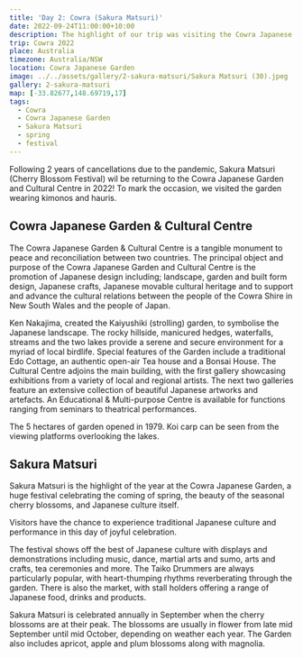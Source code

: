```yaml
---
title: 'Day 2: Cowra (Sakura Matsuri)'
date: 2022-09-24T11:00:00+10:00
description: The highlight of our trip was visiting the Cowra Japanese Garden during the Sakura Matsuri festival.
trip: Cowra 2022
place: Australia
timezone: Australia/NSW
location: Cowra Japanese Garden
image: ../../assets/gallery/2-sakura-matsuri/Sakura Matsuri (30).jpeg
gallery: 2-sakura-matsuri
map: [-33.82677,148.69719,17]
tags:
  - Cowra
  - Cowra Japanese Garden
  - Sakura Matsuri
  - spring
  - festival
---
```

Following 2 years of cancellations due to the pandemic, Sakura Matsuri (Cherry Blossom Festival) wil be returning to the Cowra Japanese Garden and Cultural Centre in 2022! To mark the occasion, we visited the garden wearing kimonos and hauris.

## Cowra Japanese Garden & Cultural Centre

The Cowra Japanese Garden & Cultural Centre is a tangible monument to peace and reconciliation between two countries. The principal object and purpose of the Cowra Japanese Garden and Cultural Centre is the promotion of Japanese design including; landscape, garden and built form design, Japanese crafts, Japanese movable cultural heritage and to support and advance the cultural relations between the people of the Cowra Shire in New South Wales and the people of Japan.

Ken Nakajima, created the Kaiyushiki (strolling) garden, to symbolise the Japanese landscape. The rocky hillside, manicured hedges, waterfalls, streams and the two lakes provide a serene and secure environment for a myriad of local birdlife. Special features of the Garden include a traditional Edo Cottage, an authentic open-air Tea house and a Bonsai House. The Cultural Centre adjoins the main building, with the first gallery showcasing exhibitions from a variety of local and regional artists. The next two galleries feature an extensive collection of beautiful Japanese artworks and artefacts. An Educational & Multi-purpose Centre is available for functions ranging from seminars to theatrical performances.

The 5 hectares of garden opened in 1979. Koi carp can be seen from the viewing platforms overlooking the lakes.

## Sakura Matsuri

Sakura Matsuri is the highlight of the year at the Cowra Japanese Garden, a huge festival celebrating the coming of spring, the beauty of the seasonal cherry blossoms, and Japanese culture itself.

Visitors have the chance to experience traditional Japanese culture and performance in this day of joyful celebration.

The festival shows off the best of Japanese culture with displays and demonstrations including music, dance, martial arts and sumo, arts and crafts, tea ceremonies and more. The Taiko Drummers are always particularly popular, with heart-thumping rhythms reverberating through the garden. There is also the market, with stall holders offering a range of Japanese food, drinks and products.

Sakura Matsuri is celebrated annually in September when the cherry blossoms are at their peak. The blossoms are usually in flower from late mid September until mid October, depending on weather each year. The Garden also includes apricot, apple and plum blossoms along with magnolia.
